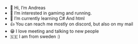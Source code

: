 - 👋 Hi, I’m Andreas
- 👀 I’m interested in gamimg and running.
- 🌱 I’m currently learning C# And html
- 👍 You can reach me mostly on discord, but also on my mail
- 😁 I love meeting and talking to new people
- 🇸🇪 I am from sweden :)
